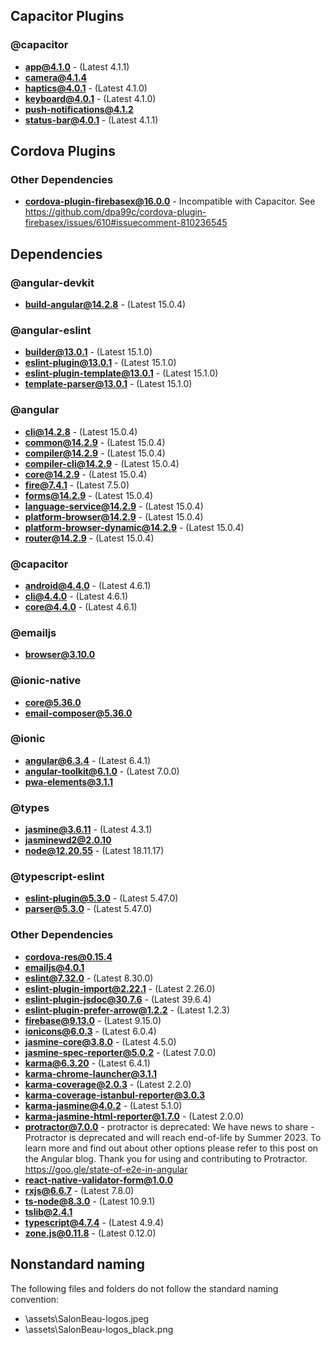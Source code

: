 ## Capacitor Plugins

### @capacitor
- **app@4.1.0** - (Latest 4.1.1)
- **camera@4.1.4**
- **haptics@4.0.1** - (Latest 4.1.0)
- **keyboard@4.0.1** - (Latest 4.1.0)
- **push-notifications@4.1.2**
- **status-bar@4.0.1** - (Latest 4.1.1)
## Cordova Plugins

### Other Dependencies
- **cordova-plugin-firebasex@16.0.0** - Incompatible with Capacitor. See https://github.com/dpa99c/cordova-plugin-firebasex/issues/610#issuecomment-810236545
## Dependencies

### @angular-devkit
- **build-angular@14.2.8** - (Latest 15.0.4)
### @angular-eslint
- **builder@13.0.1** - (Latest 15.1.0)
- **eslint-plugin@13.0.1** - (Latest 15.1.0)
- **eslint-plugin-template@13.0.1** - (Latest 15.1.0)
- **template-parser@13.0.1** - (Latest 15.1.0)
### @angular
- **cli@14.2.8** - (Latest 15.0.4)
- **common@14.2.9** - (Latest 15.0.4)
- **compiler@14.2.9** - (Latest 15.0.4)
- **compiler-cli@14.2.9** - (Latest 15.0.4)
- **core@14.2.9** - (Latest 15.0.4)
- **fire@7.4.1** - (Latest 7.5.0)
- **forms@14.2.9** - (Latest 15.0.4)
- **language-service@14.2.9** - (Latest 15.0.4)
- **platform-browser@14.2.9** - (Latest 15.0.4)
- **platform-browser-dynamic@14.2.9** - (Latest 15.0.4)
- **router@14.2.9** - (Latest 15.0.4)
### @capacitor
- **android@4.4.0** - (Latest 4.6.1)
- **cli@4.4.0** - (Latest 4.6.1)
- **core@4.4.0** - (Latest 4.6.1)
### @emailjs
- **browser@3.10.0**
### @ionic-native
- **core@5.36.0**
- **email-composer@5.36.0**
### @ionic
- **angular@6.3.4** - (Latest 6.4.1)
- **angular-toolkit@6.1.0** - (Latest 7.0.0)
- **pwa-elements@3.1.1**
### @types
- **jasmine@3.6.11** - (Latest 4.3.1)
- **jasminewd2@2.0.10**
- **node@12.20.55** - (Latest 18.11.17)
### @typescript-eslint
- **eslint-plugin@5.3.0** - (Latest 5.47.0)
- **parser@5.3.0** - (Latest 5.47.0)
### Other Dependencies
- **cordova-res@0.15.4**
- **emailjs@4.0.1**
- **eslint@7.32.0** - (Latest 8.30.0)
- **eslint-plugin-import@2.22.1** - (Latest 2.26.0)
- **eslint-plugin-jsdoc@30.7.6** - (Latest 39.6.4)
- **eslint-plugin-prefer-arrow@1.2.2** - (Latest 1.2.3)
- **firebase@9.13.0** - (Latest 9.15.0)
- **ionicons@6.0.3** - (Latest 6.0.4)
- **jasmine-core@3.8.0** - (Latest 4.5.0)
- **jasmine-spec-reporter@5.0.2** - (Latest 7.0.0)
- **karma@6.3.20** - (Latest 6.4.1)
- **karma-chrome-launcher@3.1.1**
- **karma-coverage@2.0.3** - (Latest 2.2.0)
- **karma-coverage-istanbul-reporter@3.0.3**
- **karma-jasmine@4.0.2** - (Latest 5.1.0)
- **karma-jasmine-html-reporter@1.7.0** - (Latest 2.0.0)
- **protractor@7.0.0** - protractor is deprecated: We have news to share - Protractor is deprecated and will reach end-of-life by Summer 2023. To learn more and find out about other options please refer to this post on the Angular blog. Thank you for using and contributing to Protractor. https://goo.gle/state-of-e2e-in-angular
- **react-native-validator-form@1.0.0**
- **rxjs@6.6.7** - (Latest 7.8.0)
- **ts-node@8.3.0** - (Latest 10.9.1)
- **tslib@2.4.1**
- **typescript@4.7.4** - (Latest 4.9.4)
- **zone.js@0.11.8** - (Latest 0.12.0)


## Nonstandard naming
The following files and folders do not follow the standard naming convention:

- \assets\SalonBeau-logos.jpeg
- \assets\SalonBeau-logos_black.png
